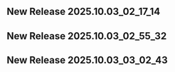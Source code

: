 ## New Release 2025.10.03_02_17_14
## New Release 2025.10.03_02_55_32
## New Release 2025.10.03_03_02_43
